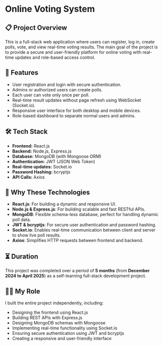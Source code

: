 # Online Voting System

## 📋 Project Overview

This is a full-stack web application where users can register, log in, create polls, vote, and view real-time voting results. The main goal of the project is to provide a secure and user-friendly platform for online voting with real-time updates and role-based access control.

## 🚀 Features

- User registration and login with secure authentication.
- Admins or authorized users can create polls.
- Each user can vote only once per poll.
- Real-time result updates without page refresh using WebSocket (Socket.io).
- Responsive user interface for both desktop and mobile devices.
- Role-based dashboard to separate normal users and admins.

## 🛠️ Tech Stack

- **Frontend:** React.js  
- **Backend:** Node.js, Express.js  
- **Database:** MongoDB (with Mongoose ORM)  
- **Authentication:** JWT (JSON Web Token)  
- **Real-time updates:** Socket.io  
- **Password Hashing:** bcryptjs  
- **API Calls:** Axios

## 🎯 Why These Technologies

- **React.js**: For building a dynamic and responsive UI.
- **Node.js & Express.js**: For building scalable and fast RESTful APIs.
- **MongoDB**: Flexible schema-less database, perfect for handling dynamic poll data.
- **JWT & bcryptjs**: For secure user authentication and password hashing.
- **Socket.io**: Enables real-time communication between client and server to show live poll results.
- **Axios**: Simplifies HTTP requests between frontend and backend.

## ⏳ Duration

This project was completed over a period of **5 months** (from **December 2024 to April 2025**) as a self-learning full-stack development project.

## 👨‍💻 My Role

I built the entire project independently, including:
- Designing the frontend using React.js
- Building REST APIs with Express.js
- Designing MongoDB schemas with Mongoose
- Implementing real-time functionality using Socket.io
- Ensuring secure authentication using JWT and bcryptjs
- Creating a responsive and user-friendly interface



